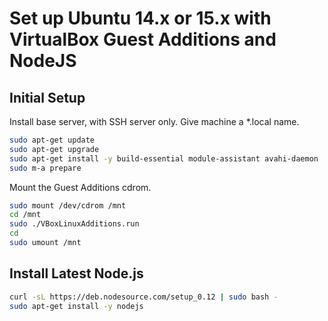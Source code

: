 # Set up Ubuntu 14.x or 15.x with VirtualBox Guest Additions and NodeJS

## Initial Setup

Install base server, with SSH server only. Give machine a *.local name.

```bash
sudo apt-get update
sudo apt-get upgrade
sudo apt-get install -y build-essential module-assistant avahi-daemon
sudo m-a prepare
```

Mount the Guest Additions cdrom.

```bash
sudo mount /dev/cdrom /mnt
cd /mnt
sudo ./VBoxLinuxAdditions.run
cd
sudo umount /mnt
```

## Install Latest Node.js

```bash
curl -sL https://deb.nodesource.com/setup_0.12 | sudo bash -
sudo apt-get install -y nodejs
```
